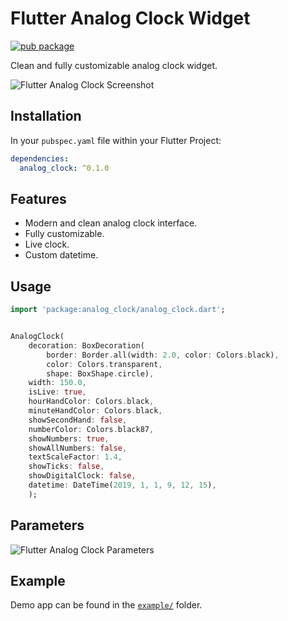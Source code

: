 # Flutter Analog Clock Widget
[![pub package](https://img.shields.io/pub/v/analog_clock.svg)](https://pub.dartlang.org/packages/analog_clock)

Clean and fully customizable analog clock widget.

![Flutter Analog Clock Screenshot](https://github.com/furkantektas/analog_clock/raw/master/doc/sample_screenshot.png?raw=true)


## Installation

In your `pubspec.yaml` file within your Flutter Project:

```yaml
dependencies:
  analog_clock: ^0.1.0
```

## Features

- Modern and clean analog clock interface.
- Fully customizable.
- Live clock.
- Custom datetime.

## Usage

```dart
import 'package:analog_clock/analog_clock.dart';


AnalogClock(
	decoration: BoxDecoration(
	    border: Border.all(width: 2.0, color: Colors.black),
	    color: Colors.transparent,
	    shape: BoxShape.circle),
	width: 150.0,
	isLive: true,
	hourHandColor: Colors.black,
	minuteHandColor: Colors.black,
	showSecondHand: false,
	numberColor: Colors.black87,
	showNumbers: true,
	showAllNumbers: false,
	textScaleFactor: 1.4,
	showTicks: false,
	showDigitalClock: false,
	datetime: DateTime(2019, 1, 1, 9, 12, 15),
	);
```

## Parameters


![Flutter Analog Clock Parameters](https://github.com/furkantektas/analog_clock/raw/master/doc/visual_doc.png?raw=true)


## Example

Demo app can be found in the [`example/`](https://github.com/furkantektas/analog_clock/tree/master/example) folder.
